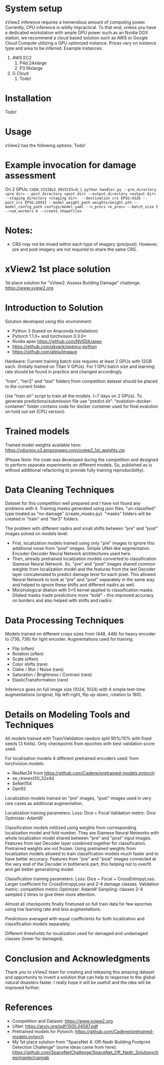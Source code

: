 # System setup
xView2 inference requires a tremendous amount of computing power. Currently, CPU inference is wildly 
impractical. To that end, unless you have a dedicated workstation with ample GPU power such as an Nvidia DGX station,
we recommend a cloud based solution such as AWS or Google Cloud Compute utilizing a GPU optimized instance. Prices vary
on instance type and area to be inferred. Example instances:
1. AWS EC2
    1. P4d.24xlarge
    2. P3.16xlarge
2. G Cloud
    1. Todo!

# Installation
Todo!

# Usage
xView2 has the following options:
Todo!

# Example invocation for damage assessment
On 2 GPUs: `CUDA_VISIBLE_DEVICES=0,1 python handler.py --pre_directory <pre dir> --post_directory <post dir> --output_directory <output dir> --staging_directory <staging dir>  --destination_crs EPSG:4326 --post_crs EPSG:26915 --model_weight_path weights/weight.pth --model_config_path configs/model.yaml --n_procs <n_proc> --batch_size 2 --num_workers 6 --create_shapefiles`

# Notes:
   - CRS may not be mixed within each type of imagery (pre/post). However, pre and post imagery are not required to share the same CRS.


# xView2 1st place solution
1st place solution for "xView2: Assess Building Damage" challenge. https://www.xview2.org

# Introduction to Solution

Solution developed using this environment:
 - Python 3 (based on Anaconda installation)
 - Pytorch 1.1.0+ and torchvision 0.3.0+ 
 - Nvidia apex https://github.com/NVIDIA/apex
 - https://github.com/skvark/opencv-python
 - https://github.com/aleju/imgaug


Hardware:
Current training batch size requires at least 2 GPUs with 12GB each. (Initially trained on Titan V GPUs). For 1 GPU batch size and learning rate should be found in practice and changed accordingly.

"train", "tier3" and "test" folders from competition dataset should be placed to the current folder.

Use "train.sh" script to train all the models. (~7 days on 2 GPUs).
To generate predictions/submission file use "predict.sh".
"evalution-docker-container" folder contains code for docker container used for final evalution on hold out set (CPU version).

# Trained models
Trained model weights available here: https://vdurnov.s3.amazonaws.com/xview2_1st_weights.zip

(Please Note: the code was developed during the competition and designed to perform separate experiments on different models. So, published as is without additional refactoring to provide fully training reproducibility).


# Data Cleaning Techniques

Dataset for this competition well prepared and I have not found any problems with it.
Training masks generated using json files, "un-classified" type treated as "no-damage" (create_masks.py). "masks" folders will be created in "train" and "tier3" folders.

The problem with different nadirs and small shifts between "pre" and "post" images solved on models level:
 - Frist, localization models trained using only "pre" images to ignore this additional noise from "post" images. Simple UNet-like segmentation Encoder-Decoder Neural Network architectures used here.
 - Then, already pretrained localization models converted to classification Siamese Neural Network. So, "pre" and "post" images shared common weights from localization model and the features from the last Decoder layer concatenated to predict damage level for each pixel. This allowed Neural Network to look at "pre" and "post" separately in the same way and helped to ignore these shifts and different nadirs as well.
 - Morphological dilation with 5*5 kernel applied to classification masks. Dilated masks made predictions more "bold" - this improved accuracy on borders and also helped with shifts and nadirs.


# Data Processing Techniques

Models trained on different crops sizes from (448, 448) for heavy encoder to (736, 736) for light encoder.
Augmentations used for training:
 - Flip (often)
 - Rotation (often)
 - Scale (often)
 - Color shifts (rare)
 - Clahe / Blur / Noise (rare)
 - Saturation / Brightness / Contrast (rare)
 - ElasticTransformation (rare)

Inference goes on full image size (1024, 1024) with 4 simple test-time augmentations (original, filp left-right, flip up-down, rotation to 180).


# Details on Modeling Tools and Techniques

All models trained with Train/Validation random split 90%/10% with fixed seeds (3 folds). Only checkpoints from epoches with best validation score used.

For localization models 4 different pretrained encoders used:
from torchvision.models:
 - ResNet34
from https://github.com/Cadene/pretrained-models.pytorch:
 - se_resnext50_32x4d
 - SeNet154
 - Dpn92

Localization models trained on "pre" images, "post" images used in very rare cases as additional augmentation.

Localization training parameters:
Loss: Dice + Focal
Validation metric: Dice
Optimizer: AdamW

Classification models initilized using weights from corresponding localization model and fold number. They are Siamese Neural Networks with whole localization model shared between "pre" and "post" input images. Features from last Decoder layer combined together for classification. Pretrained weights are not frozen.
Using pretrained weights from localization models allowed to train classification models much faster and to have better accuracy. Features from "pre" and "post" images connected at the very end of the Decoder in bottleneck part, this helping not to overfit and get better generalizing model.

Classification training parameters:
Loss: Dice + Focal + CrossEntropyLoss. Larger coefficient for CrossEntropyLoss and 2-4 damage classes.
Validation metric: competition metric
Optimizer: AdamW
Sampling: classes 2-4 sampled 2 times to give them more attention.

Almost all checkpoints finally finetuned on full train data for few epoches using low learning rate and less augmentations.

Predictions averaged with equal coefficients for both localization and classification models separately.

Different thresholds for localization used for damaged and undamaged classes (lower for damaged).


# Conclusion and Acknowledgments

Thank you to xView2 team for creating and releasing this amazing dataset and opportunity to invent a solution that can help to response to the global natural disasters faster. I really hope it will be usefull and the idea will be improved further.

# References
 - Competition and Dataset: https://www.xview2.org
 - UNet: https://arxiv.org/pdf/1505.04597.pdf
 - Pretrained models for Pytorch: https://github.com/Cadene/pretrained-models.pytorch
 - My 1st place solution from "SpaceNet 4: Off-Nadir Building Footprint Detection Challenge" (some ideas came from here): https://github.com/SpaceNetChallenge/SpaceNet_Off_Nadir_Solutions/tree/master/cannab
